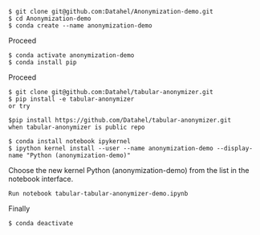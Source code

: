 
    $ git clone git@github.com:Datahel/Anonymization-demo.git
    $ cd Anonymization-demo
    $ conda create --name anonymization-demo

Proceed

    $ conda activate anonymization-demo
    $ conda install pip

Proceed

    $ git clone git@github.com:Datahel/tabular-anonymizer.git
    $ pip install -e tabular-anonymizer
    or try 
    
    $pip install https://github.com/Datahel/tabular-anonymizer.git
    when tabular-anonymizer is public repo
    
    $ conda install notebook ipykernel
    $ ipython kernel install --user --name anonymization-demo --display-name "Python (anonymization-demo)"

Choose the new kernel Python (anonymization-demo) from the list in the notebook interface.

    Run notebook tabular-tabular-anonymizer-demo.ipynb

Finally

    $ conda deactivate
